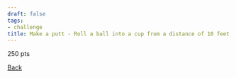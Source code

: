 ```yaml
---
draft: false
tags:
- challenge
title: Make a putt - Roll a ball into a cup from a distance of 10 feet. The cup may be no larger than 6 inches in diameter. You may spend as long as you wish setting up items to aid its roll. Any tests you conduct may not use the ball. You get one attempt, If you fail, the challenge is automatically vetoed.
---
```

250 pts

[Back](https://shadybraden.com/jetlag) 

